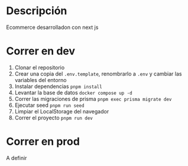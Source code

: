 # Descripción
Ecommerce desarrolladon con next js

# Correr en dev

1. Clonar el repositorio
2. Crear una copia del ```.env.template```, renombrarlo a ```.env``` y cambiar las variables del entorno
3. Instalar dependencias ```pnpm install```
4. Levantar la base de datos ```docker compose up -d```
5. Correr las migraciones de prisma ```pnpm exec prisma migrate dev```
6. Ejecutar seed ```pnpm run seed```
7. Limpiar el LocalStorage del navegador
8. Correr el proyecto ```pnpm run dev```


# Correr en prod

A definir